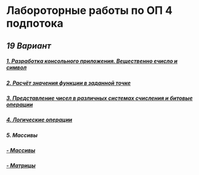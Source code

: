 # Лабороторные работы по ОП 4 подпотока 
## *19 Вариант*



##### [1. Разработка консольного приложения. Вещественно ечисло и символ](https://github.com/sskrolkina/ITMO_Programming_1_sem/blob/main/Task_1.c)

##### [2. Расчёт значения функции в заданной точке](https://github.com/sskrolkina/ITMO_Programming_1_sem/blob/main/Task_2.c)

##### [3. Представление чисел в различных системах счисления и битовые операции](https://github.com/sskrolkina/ITMO_Programming_1_sem/blob/main/Task_3.c)

##### [4. Логические операции](https://github.com/sskrolkina/ITMO_Programming_1_sem/blob/main/Task_4.c)

##### 5. Массивы

##### [- Массивы](https://github.com/sskrolkina/ITMO_Programming_1_sem/blob/main/Task_5/1.c)
##### [- Матрицы](https://github.com/sskrolkina/ITMO_Programming_1_sem/blob/main/Task_5/2.c)
